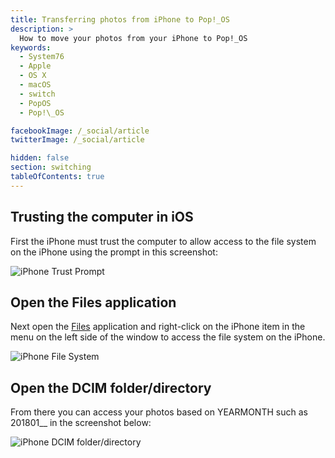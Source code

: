 ```yaml
---
title: Transferring photos from iPhone to Pop!_OS
description: >
  How to move your photos from your iPhone to Pop!_OS
keywords:
  - System76
  - Apple
  - OS X
  - macOS
  - switch
  - PopOS
  - Pop!\_OS

facebookImage: /_social/article
twitterImage: /_social/article

hidden: false
section: switching
tableOfContents: true
---
```


## Trusting the computer in iOS

First the iPhone must trust the computer to allow access to the file system on the iPhone using the prompt in this screenshot:

![iPhone Trust Prompt](/images/transfer-photos-from-iphone/iPhone-Trust-Device-scaled.png)

## Open the Files application

Next open the <u>Files</u> application and right-click on the iPhone item in the menu on the left side of the window to access the file system on the iPhone.

![iPhone File System](/images/transfer-photos-from-iphone/iPhone-Files-2.png)

## Open the DCIM folder/directory

From there you can access your photos based on YEARMONTH such as 201801__ in the screenshot below:

![iPhone DCIM folder/directory](/images/transfer-photos-from-iphone/iPhone-Files-3.png)
